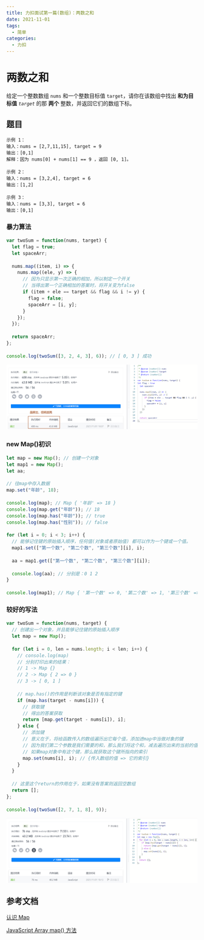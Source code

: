 ```yaml
---
title: 力扣面试第一篇(数组)：两数之和
date: 2021-11-01
tags:
  - 简单
categories:
  - 力扣
---
```


# 两数之和

给定一个整数数组 `nums` 和一个整数目标值 `target`，请你在该数组中找出 **和为目标值** _`target`_ 的那 **两个** 整数，并返回它们的数组下标。

## 题目

```text
示例 1：
输入：nums = [2,7,11,15], target = 9
输出：[0,1]
解释：因为 nums[0] + nums[1] == 9 ，返回 [0, 1]。

示例 2：
输入：nums = [3,2,4], target = 6
输出：[1,2]

示例 3：
输入：nums = [3,3], target = 6
输出：[0,1]
```

### 暴力算法

```js
var twoSum = function(nums, target) {
  let flag = true;
  let spaceArr;

  nums.map((item, i) => {
    nums.map((ele, y) => {
      // 因为只显示第一次正确的相加，所以制定一个开关
      // 当得出第一个正确相加的答案时，将开关变为false
      if (item + ele == target && flag && i != y) {
        flag = false;
        spaceArr = [i, y];
      }
    });
  });

  return spaceArr;
};

console.log(twoSum([3, 2, 4, 3], 6)); // [ 0, 3 ] 成功
```

![image](./images/image-20211101181303802.png)

### new Map()初识

```js
let map = new Map(); // 创建一个对象
let map1 = new Map();
let aa;

// 往map中存入数据
map.set("年龄", 18);

console.log(map); // Map { '年龄' => 18 }
console.log(map.get("年龄")); // 18
console.log(map.has("年龄")); // true
console.log(map.has("性别")); // false

for (let i = 0; i < 3; i++) {
  // 能够记住键的原始插入顺序，任何值(对象或者原始值) 都可以作为一个键或一个值。
  map1.set(["第一个数", "第二个数", "第三个数"][i], i);

  aa = map1.get(["第一个数", "第二个数", "第三个数"][i]);

  console.log(aa); // 分别是：0 1 2
}

console.log(map1); // Map { '第一个数' => 0, '第二个数' => 1, '第三个数' => 2 }
```

### 较好的写法

```js
var twoSum = function(nums, target) {
  // 创建出一个对象，并且能够记住键的原始插入顺序
  let map = new Map();

  for (let i = 0, len = nums.length; i < len; i++) {
    // console.log(map)
    // 分别打印出来的结果：
    // 1 -> Map {}
    // 2 -> Map { 2 => 0 }
    // 3 -> [ 0, 1 ]

    // map.has()的作用是判断该对象是否有指定的键
    if (map.has(target - nums[i])) {
      // 获取键
      // 得出的答案获取
      return [map.get(target - nums[i]), i];
    } else {
      // 添加键
      // 意义在于，将给函数传入的数组遍历出它每个值，添加进map中当做对象的键
      // 因为我们第二个参数是我们需要的和，那么我们将这个和，减去遍历出来的当前的值，那么就是我们需要的键
      // 如果map对象中有这个键，那么就获取这个键所指向的索引
      map.set(nums[i], i); // {传入数组的值 => 它的索引}
    }
  }

  // 这里这个return的作用在于，如果没有答案则返回空数组
  return [];
};

console.log(twoSum([2, 7, 1, 8], 9));
```

![image](./images/image-20211101181445169.png)

## 参考文档

[认识 Map](https://developer.mozilla.org/zh-CN/docs/Web/JavaScript/Reference/Global_Objects/Map)

[JavaScript Array map() 方法](https://www.runoob.com/jsref/jsref-map.html)

